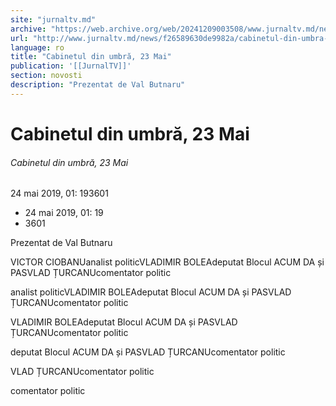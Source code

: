 ```yaml
---
site: "jurnaltv.md"
archive: "https://web.archive.org/web/20241209003508/www.jurnaltv.md/news/f26589630de9982a/cabinetul-din-umbra-23-mai.html?utm_source=RSS&utm_medium=RSS&utm_campaign=RSS"
url: "http://www.jurnaltv.md/news/f26589630de9982a/cabinetul-din-umbra-23-mai.html"
language: ro
title: "Cabinetul din umbră, 23 Mai"
publication: '[[JurnalTV]]'
section: novosti
description: "Prezentat de Val Butnaru"
---
```


# Cabinetul din umbră, 23 Mai

###### Cabinetul din umbră, 23 Mai

24 mai 2019, 01: 193601

- 24 mai 2019, 01: 19
- 3601

Prezentat de Val Butnaru

VICTOR CIOBANUanalist politicVLADIMIR BOLEAdeputat Blocul ACUM DA și PASVLAD ȚURCANUcomentator politic

analist politicVLADIMIR BOLEAdeputat Blocul ACUM DA și PASVLAD ȚURCANUcomentator politic

VLADIMIR BOLEAdeputat Blocul ACUM DA și PASVLAD ȚURCANUcomentator politic

deputat Blocul ACUM DA și PASVLAD ȚURCANUcomentator politic

VLAD ȚURCANUcomentator politic

comentator politic